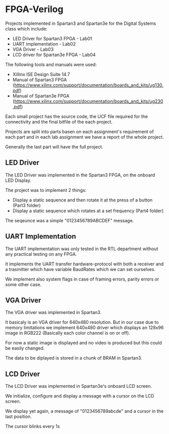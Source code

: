 # FPGA-Verilog
Projects implemented in Spartan3 and Spartan3e for the Digital Systems class which include:

- LED Driver for Spartan3 FPGA - Lab01
- UART implementation - Lab02
- VGA Driver - Lab03
- LCD driver for Spartan3e FPGA - Lab04

The following tools and manuals were used: 
- Xillinx ISE Design Suite 14.7
- Manual of Spartan3 FPGA (https://www.xilinx.com/support/documentation/boards_and_kits/ug130.pdf)
- Manual of Spartan3e FPGA (https://www.xilinx.com/support/documentation/boards_and_kits/ug230.pdf)

Each small project has the source code, the UCF file required for the connectivity and the final bitfile of the
each project.

Projects are split into parts basen on each assignment's requirement of each part and in each lab
assignment we have a report of the whole project.

Generally the last part will have the full project.

## LED Driver
The LED Driver was implemented in the Spartan3 FPGA, on the onboard LED Display.

The project was to implement 2 things:
- Display a static sequence and then rotate it at the press of a button (Part3 folder)
- Display a static sequence which rotates at a set frequency (Part4 folder)

The seqeunce was a simple "0123456789ABCDEF" message.

## UART Implementation
The UART implementation was only tested in the RTL department without any practical 
testing on any FPGA.

It implements the UART transfer hardware-protocol with both a receiver and a trasmitter
which have variable BaudRates which we can set ourselves.

We implement also system flags in case of framing errors, parity errors or some other case.

## VGA Driver
The VGA driver was implemented in Spartan3.

It basicaly is an VGA driver for 640x480 resolution. But in our case due to memory limitations
we implement 640x480 driver which displays an 128x96 image in RGB222 (Basically each color channel is on or off).

For now a static image is displayed and no video is produced but this could be easily changed.

The data to be diplayed is stored in a chunk of BRAM in Spartan3.

## LCD Driver
The LCD Driver was implemented in Spartan3e's onboard LCD screen.

We initialize, configure and display a message with a cursor on the LCD screen.

We display yet again, a message of "0123456789abcde" and a cursor in the last position.

The cursor blinks every 1s

